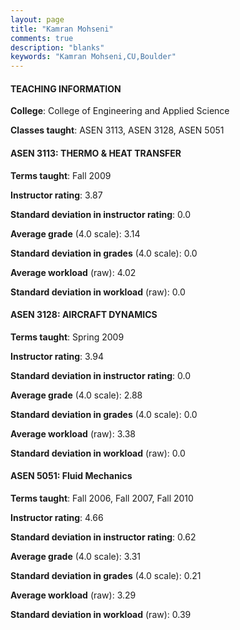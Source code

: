 ```yaml
---
layout: page
title: "Kamran Mohseni" 
comments: true
description: "blanks"
keywords: "Kamran Mohseni,CU,Boulder"
---
```

<head>
<script src="https://ajax.googleapis.com/ajax/libs/jquery/2.1.3/jquery.min.js"></script>
<script src="https://dl.dropboxusercontent.com/s/pc42nxpaw1ea4o9/highcharts.js?dl=0"></script>
<!-- <script src="../assets/js/highcharts.js"></script> -->
<style type="text/css">@font-face {
	font-family: "Bebas Neue";
	src: url(https://www.filehosting.org/file/details/544349/BebasNeue Regular.otf) format("opentype");
	}
	h1.Bebas { 
		font-family: "Bebas Neue", Verdana, Tahoma;
	}
</style>
</head>
	   
#### TEACHING INFORMATION

**College**: College of Engineering and Applied Science

**Classes taught**: ASEN 3113, ASEN 3128, ASEN 5051

#### ASEN 3113: THERMO & HEAT TRANSFER

**Terms taught**: Fall 2009

**Instructor rating**: 3.87

**Standard deviation in instructor rating**: 0.0

**Average grade** (4.0 scale): 3.14

**Standard deviation in grades** (4.0 scale): 0.0

**Average workload** (raw): 4.02

**Standard deviation in workload** (raw): 0.0

#### ASEN 3128: AIRCRAFT DYNAMICS

**Terms taught**: Spring 2009

**Instructor rating**: 3.94

**Standard deviation in instructor rating**: 0.0

**Average grade** (4.0 scale): 2.88

**Standard deviation in grades** (4.0 scale): 0.0

**Average workload** (raw): 3.38

**Standard deviation in workload** (raw): 0.0

#### ASEN 5051: Fluid Mechanics

**Terms taught**: Fall 2006, Fall 2007, Fall 2010

**Instructor rating**: 4.66

**Standard deviation in instructor rating**: 0.62

**Average grade** (4.0 scale): 3.31

**Standard deviation in grades** (4.0 scale): 0.21

**Average workload** (raw): 3.29

**Standard deviation in workload** (raw): 0.39

